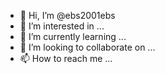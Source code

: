 - 👋 Hi, I’m @ebs2001ebs
- 👀 I’m interested in ...
- 🌱 I’m currently learning ...
- 💞️ I’m looking to collaborate on ...
- 📫 How to reach me ...

<!---
ebs2001ebs/ebs2001ebs is a ✨ special ✨ repository because its `README.md` (this file) appears on your GitHub profile.
You can click the Preview link to take a look at your changes.
--->
